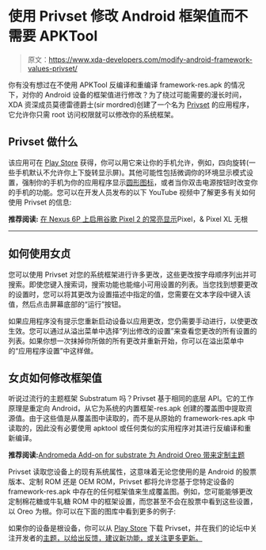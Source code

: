 # 使用 Privset 修改 Android 框架值而不需要 APKTool

> 原文：<https://www.xda-developers.com/modify-android-framework-values-privset/>

你有没有想过在不使用 APKTool 反编译和重编译 framework-res.apk 的情况下，对你的 Android 设备的框架值进行修改？为了绕过可能需要的漫长时间，XDA 资深成员莫德雷德爵士(sir mordred)创建了一个名为 [Privset](https://forum.xda-developers.com/android/apps-games/app-t3694602) 的应用程序，它允许你只需 root 访问权限就可以修改你的系统框架。

## Privset 做什么

该应用可在 [Play Store](https://play.google.com/store/apps/details?id=com.mordred.privset) 获得，你可以用它来让你的手机允许，例如，四向旋转(一些手机默认不允许你上下旋转显示屏)。其他可能性包括微调你的环境显示模式设置，强制你的手机为你的应用程序显示[圆形图标](https://www.xda-developers.com/psa-android-7-1-circular-icon-support-is-determined-by-the-oem/)，或者当你双击电源按钮时改变你的手机的功能。您可以在开发人员发布的以下 YouTube 视频中了解更多有关如何使用 Privset 的信息:

**推荐阅读:** [在 Nexus 6P 上启用谷歌 Pixel 2 的常亮显示](https://www.xda-developers.com/enable-google-pixel-2-always-on-display-on-nexus-6p-pixel-xl/)Pixel，& Pixel XL 无根

* * *

## 如何使用女贞

您可以使用 Privset 对您的系统框架进行许多更改，这些更改按字母顺序列出并可搜索。即使您键入搜索词，搜索功能也能缩小可用设置的列表。当您找到想要更改的设置时，您可以将其更改为设置描述中指定的值，您需要在文本字段中键入该值，然后点击屏幕底部的“运行”按钮。

如果应用程序没有提示您重新启动设备以应用更改，您仍需要手动进行，以使更改生效。您可以通过从溢出菜单中选择“列出修改的设置”来查看您更改的所有设置的列表。如果你想一次抹掉你所做的所有更改并重新开始，你可以在溢出菜单中的“应用程序设置”中这样做。

## 女贞如何修改框架值

听说过流行的主题框架 Substratum 吗？Privset 基于相同的底层 API。它的工作原理是重定向 Android，从它为系统的内置框架-res.apk 创建的覆盖图中提取资源值。由于这些值是从覆盖图中读取的，而不是从原始的 framework-res.apk 中读取的，因此没有必要使用 apktool 或任何类似的实用程序对其进行反编译和重新编译。

**推荐阅读:**[Andromeda Add-on for substrate 为 Android Oreo 带来定制主题](https://www.xda-developers.com/andromeda-substratum-custom-themes-oreo/)

Privset 读取您设备上的现有系统属性，这意味着无论您使用的是 Android 的股票版本、定制 ROM 还是 OEM ROM，Privset 都将允许您基于您特定设备的 framework-res.apk 中存在的任何框架值来生成覆盖图。例如，您可能能够更改定制棉花糖或牛轧糖 ROM 中的框架设置，而您甚至不会在股票中看到这些设置，以 Oreo 为根。你可以在下面的图库中看到更多的例子:

如果你的设备是根设备，你可以从 [Play Store](https://play.google.com/store/apps/details?id=com.mordred.privset) 下载 Privset，并在我们的论坛中关注开发者的[主题，以给出反馈，建议新功能，或关注更多更新。](https://forum.xda-developers.com/android/apps-games/app-t3694602)